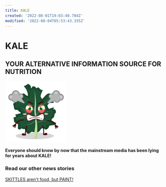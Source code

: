 ```yaml
---
title: KALE
created: '2022-08-01T19:03:40.784Z'
modified: '2022-08-04T05:53:43.335Z'
---
```


# KALE
## YOUR ALTERNATIVE INFORMATION SOURCE FOR NUTRITION

<img src="attachments/kale.png" width="200" height="200" /> 

**Everyone should know by now that the mainstream media has been lying for years about KALE!**


### Read our other news stories
[SKITTLES aren't food, but PAINT!](./SKITTLES.md)
